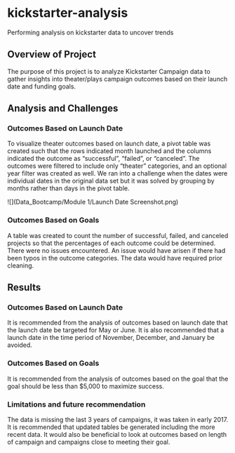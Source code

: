 # kickstarter-analysis
Performing analysis on kickstarter data to uncover trends

## Overview of Project

The purpose of this project is to analyze Kickstarter Campaign data to gather insights into theater/plays campaign outcomes based on their launch date and funding goals. 

## Analysis and Challenges

### Outcomes Based on Launch Date

To visualize theater outcomes based on launch date, a pivot table was created such that the rows indicated month launched and the columns indicated the outcome as “successful”, “failed”, or “canceled”. The outcomes were filtered to include only “theater” categories, and an optional year filter was created as well. We ran into a challenge when the dates were individual dates in the original data set but it was solved by grouping by months rather than days in the pivot table.

![](Data_Bootcamp/Module 1/Launch Date Screenshot.png)

### Outcomes Based on Goals

A table was created to count the number of successful, failed, and canceled projects so that the percentages of each outcome could be determined. There were no issues encountered. An issue would have arisen if there had been typos in the  outcome categories. The data would have required prior cleaning.

## Results

### Outcomes Based on Launch Date

It is recommended from the analysis of outcomes based on launch date that the launch date be targeted for May or June. It is also recommended that a launch date in the time period of November, December, and January be avoided. 

### Outcomes Based on Goals

It is recommended from the analysis of outcomes based on the goal that the goal should be less than $5,000 to maximize success. 

### Limitations and future recommendation

The data is missing the last 3 years of campaigns, it was taken in early 2017. It is recommended that updated tables be generated including the more recent data. It would also be beneficial to look at outcomes based on length of campaign and campaigns close to meeting their goal. 
